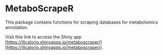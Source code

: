 # MetaboScrapeR
This package contains functions for scraping databases for metabolomics annotation.

Visit this link to access the Shiny app [https://jllcalorio.shinyapps.io/metaboscraper/](https://jllcalorio.shinyapps.io/metaboscraper/).
